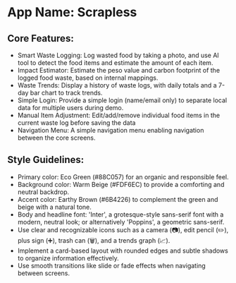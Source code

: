 # **App Name**: Scrapless

## Core Features:

- Smart Waste Logging: Log wasted food by taking a photo, and use AI tool to detect the food items and estimate the amount of each item.
- Impact Estimator: Estimate the peso value and carbon footprint of the logged food waste, based on internal mappings.
- Waste Trends: Display a history of waste logs, with daily totals and a 7-day bar chart to track trends.
- Simple Login: Provide a simple login (name/email only) to separate local data for multiple users during demo.
- Manual Item Adjustment: Edit/add/remove individual food items in the current waste log before saving the data
- Navigation Menu: A simple navigation menu enabling navigation between the core screens.

## Style Guidelines:

- Primary color: Eco Green (#88C057) for an organic and responsible feel.
- Background color: Warm Beige (#FDF6EC) to provide a comforting and neutral backdrop.
- Accent color: Earthy Brown (#6B4226) to complement the green and beige with a natural tone.
- Body and headline font: 'Inter', a grotesque-style sans-serif font with a modern, neutral look; or alternatively 'Poppins', a geometric sans-serif.
- Use clear and recognizable icons such as a camera (📷), edit pencil (✏️), plus sign (➕), trash can (🗑), and a trends graph (📈).
- Implement a card-based layout with rounded edges and subtle shadows to organize information effectively.
- Use smooth transitions like slide or fade effects when navigating between screens.